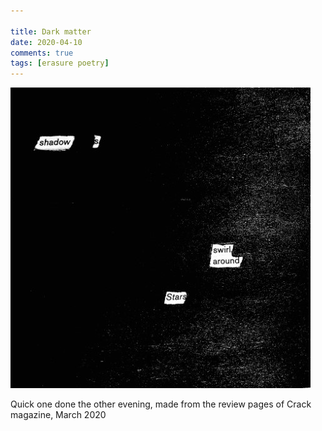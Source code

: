 ```yaml
---    
    
title: Dark matter    
date: 2020-04-10   
comments: true    
tags: [erasure poetry]    
---  
```


<img src="/assets/images/articles/darkmatter.jpeg" class="responsive"><br>     

Quick one done the other evening, made from the review pages of Crack magazine, March 2020    
